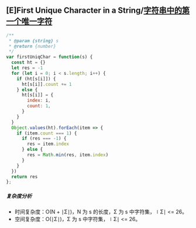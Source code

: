 ## [E]First Unique Character in a String/[字符串中的第一个唯一字符](https://leetcode-cn.com/problems/first-unique-character-in-a-string/)

```js
/**
 * @param {string} s
 * @return {number}
 */
var firstUniqChar = function(s) {
  const ht = {}
  let res = -1
  for (let i = 0; i < s.length; i++) {
    if (ht[s[i]]) {
      ht[s[i]].count += 1
    } else {
      ht[s[i]] = {
        index: i,
        count: 1,
      }
    }
  }
  Object.values(ht).forEach(item => {
    if (item.count === 1) {
      if (res === -1) {
        res = item.index
      } else {
        res = Math.min(res, item.index)
      }
    }
  })
  return res
};
```

##### 复杂度分析
+ 时间复杂度：O(N + ∣Σ∣)，N 为 s 的长度，Σ 为 s 中字符集，∣Σ∣ <= 26。
+ 空间复杂度：O(∣Σ∣)，Σ 为 s 中字符集，∣Σ∣ <= 26。